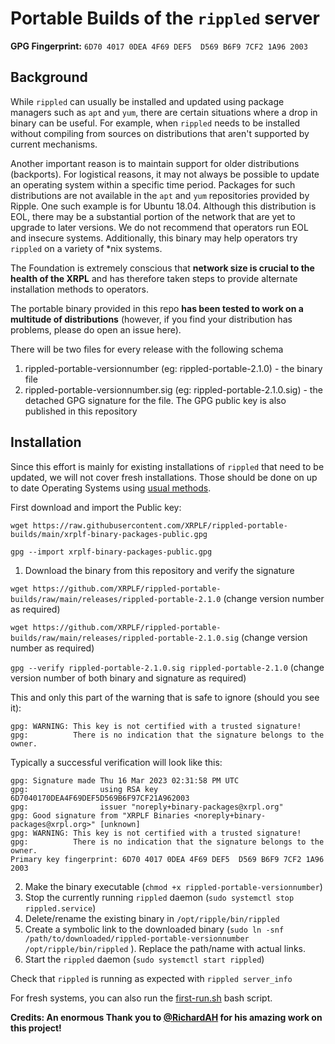 # Portable Builds of the `rippled` server


**GPG Fingerprint:** `6D70 4017 0DEA 4F69 DEF5  D569 B6F9 7CF2 1A96 2003`

## Background

While `rippled` can usually be installed and updated using package managers such as `apt` and `yum`, there are certain situations where a drop in binary can be useful. For example, when `rippled` needs to be installed without compiling from sources on distributions that aren't supported by current mechanisms. 

Another important reason is to maintain support for older distributions (backports). For logistical reasons, it may not always be possible to update an operating system within a specific time period. Packages for such distributions are not available in the `apt` and `yum` repositories provided by Ripple. One such example is for Ubuntu 18.04. Although this distribution is EOL, there may be a substantial portion of the network that are yet to upgrade to later versions. We do not recommend that operators run EOL and insecure systems. Additionally, this binary may help operators try `rippled` on a variety of *nix systems.

The Foundation is extremely conscious that **network size is crucial to the health of the XRPL** and has therefore taken steps to provide alternate installation methods to operators.

The portable binary provided in this repo **has been tested to work on a multitude of distributions** (however, if you find your distribution has problems, please do open an issue here).

There will be two files for every release with the following schema
1. rippled-portable-versionnumber (eg: rippled-portable-2.1.0) - the binary file
2. rippled-portable-versionnumber.sig (eg: rippled-portable-2.1.0.sig) - the detached GPG signature for the file. The GPG public key is also published in this repository

## Installation

Since this effort is mainly for existing installations of `rippled` that need to be updated, we will not cover fresh installations. Those should be done on up to date Operating Systems using [usual methods](https://xrpl.org/install-rippled.html).

First download and import the Public key:

`wget https://raw.githubusercontent.com/XRPLF/rippled-portable-builds/main/xrplf-binary-packages-public.gpg`

`gpg --import xrplf-binary-packages-public.gpg`

1. Download the binary from this repository and verify the signature

`wget https://github.com/XRPLF/rippled-portable-builds/raw/main/releases/rippled-portable-2.1.0` (change version number as required)

`wget https://github.com/XRPLF/rippled-portable-builds/raw/main/releases/rippled-portable-2.1.0.sig` (change version number as required)

`gpg --verify rippled-portable-2.1.0.sig rippled-portable-2.1.0` (change version number of both binary and signature as required)

This and only this part of the warning that is safe to ignore (should you see it):

```
gpg: WARNING: This key is not certified with a trusted signature!
gpg:          There is no indication that the signature belongs to the owner.
```
Typically a successful verification will look like this:

```
gpg: Signature made Thu 16 Mar 2023 02:31:58 PM UTC
gpg:                using RSA key 6D7040170DEA4F69DEF5D569B6F97CF21A962003
gpg:                issuer "noreply+binary-packages@xrpl.org"
gpg: Good signature from "XRPLF Binaries <noreply+binary-packages@xrpl.org>" [unknown]
gpg: WARNING: This key is not certified with a trusted signature!
gpg:          There is no indication that the signature belongs to the owner.
Primary key fingerprint: 6D70 4017 0DEA 4F69 DEF5  D569 B6F9 7CF2 1A96 2003
```

2. Make the binary executable (`chmod +x rippled-portable-versionnumber`)
3. Stop the currently running `rippled` daemon (`sudo systemctl stop rippled.service`)
4. Delete/rename the existing binary in `/opt/ripple/bin/rippled` 
5. Create a symbolic link to the downloaded binary (`sudo ln -snf /path/to/downloaded/rippled-portable-versionnumber /opt/ripple/bin/rippled` ). Replace the path/name with actual links.
6. Start the `rippled` daemon (`sudo systemctl start rippled`)

Check that `rippled` is running as expected with `rippled server_info`

For fresh systems, you can also run the [first-run.sh](https://github.com/XRPLF/rippled-portable-builds/tree/main/bootstrap) bash script.

**Credits: An enormous Thank you to [@RichardAH](https://github.com/richardah) for his amazing work on this project!**
